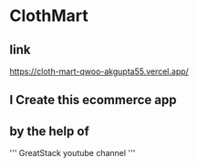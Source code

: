 # ClothMart

## link

https://cloth-mart-qwoo-akgupta55.vercel.app/

## I Create this ecommerce app
## by the help of 
'''
GreatStack  youtube channel
'''
